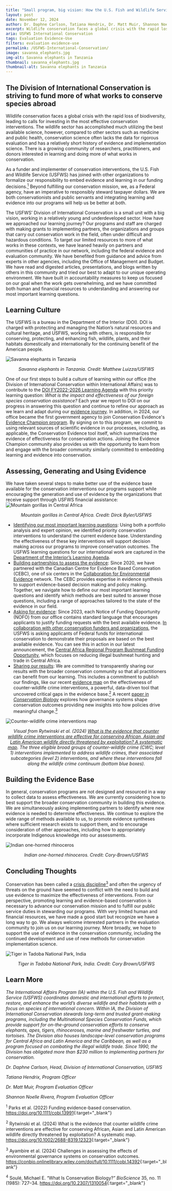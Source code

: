 ```yaml
---
title: "Small program, big vision: How the U.S. Fish and Wildlife Service is using and building evidence to move beyond crisis management in international wildlife conservation"
layout: post
date: November 12, 2024
author: Dr. Daphne Carlson, Tatiana Hendrix, Dr. Matt Muir, Shannon Noelle Rivera, USFWS
excerpt: Wildlife conservation faces a global crisis with the rapid loss of biodiversity, leading to calls for investing in the most effective conservation interventions. The wildlife sector has accomplished much utilizing the best available science, however...
aria: USFWS International Conservation 
tags: Evaluation Evidence-Use
filters: evaluation evidence-use
permalink: /USFWS-International-Conservation/
image: savanna_elephants.jpg
img-alt: Savanna elephants in Tanzania
thumbnail: savanna_elephants.jpg
thumbnail-alt: Savanna elephants in Tanzania
---
```


<h2>The Division of International Conservation is striving to fund more of what works to conserve species abroad</h2>

Wildlife conservation faces a global crisis with the rapid loss of biodiversity, leading to calls for investing in the most effective conservation interventions. The wildlife sector has accomplished much utilizing the best available science, however, compared to other sectors such as medicine and public health, conservation science often lacks the data for rigorous evaluation and has a relatively short history of evidence and implementation science. There is a growing community of researchers, practitioners, and donors interested in learning and doing more of what works in conservation.

As a funder and implementer of conservation interventions, the U.S. Fish and Wildlife Service (USFWS) has joined with other organizations to formalize our responsibility to embed evidence and learning in our funding decisions.<a href="#ftn1" class="text-no-underline" aria-label="footnote 1"><sup>1</sup></a> Beyond fulfilling our conservation mission, we, as a Federal agency, have an imperative to responsibly steward taxpayer dollars. We are both conservationists and public servants and integrating learning and evidence into our programs will help us be better at both.

The USFWS’ Division of International Conservation is a small unit with a big vision, working in a relatively young and underdeveloped sector. How have we approached our learning journey? Our programs and staff are charged with making grants to implementing partners, the organizations and groups that carry out conservation work in the field, often under difficult and hazardous conditions. To target our limited resources to more of what works in these contexts, we have leaned heavily on partners and communities of practice in our network, including the federal evidence and evaluation community. We have benefited from guidance and advice from experts in other agencies, including the Office of Management and Budget. We have read and digested articles, presentations, and blogs written by others in this community and tried our best to adapt to our unique operating environment. We have built in accountability measures to keep us focused on our goal when the work gets overwhelming, and we have committed both human and financial resources to understanding and answering our most important learning questions.

<h2>Learning Culture</h2>

The USFWS is a bureau in the Department of the Interior (DOI). DOI is charged with protecting and managing the Nation’s natural resources and cultural heritage, and USFWS, working with others, is responsible for conserving, protecting, and enhancing fish, wildlife, plants, and their habitats domestically and internationally for the continuing benefit of the American people. 

<img src="{{site.baseurl}}/assets/images/blog/savanna_elephants.jpg" class="margin-left-auto margin-right-auto display-block" alt="Savanna elephants in Tanzania"/> 
<div align="center"><p><em>Savanna elephants in Tanzania. Credit: Matthew Luizza/USFWS</em></p></div>

One of our first steps to build a culture of learning within our office (the Division of International Conservation within International Affairs) was to contribute to the [DOI FY2022-2026 Learning Agenda](https://www.doi.gov/sites/default/files/documents/2024-03/fy-2023-annual-update-interior-fy-2022-2026-learning-agenda.pdf) with this priority learning question: _What is the impact and effectiveness of our foreign species conservation assistance?_ Each year we report to DOI on our progress in answering this question and continue to refine our approach as we learn and adapt during our [evidence journey](https://www.fws.gov/story/doing-more-what-works). In addition, in 2024, our office became the first government agency to join Conservation Evidence's [Evidence Champion program](https://www.fws.gov/story/2024-06/usfws-division-international-conservation-receives-prestigious-recognition). By signing on to this program, we commit to using relevant sources of scientific evidence in our processes, including, as applicable, the Conservation Evidence tool itself, which summarizes the evidence of effectiveness for conservation actions. Joining the Evidence Champion community also provides us with the opportunity to learn from and engage with the broader community similarly committed to embedding learning and evidence into conservation.

<h2>Assessing, Generating and Using Evidence</h2>
We have taken several steps to make better use of the evidence base available for the conservation interventions our programs support while encouraging the generation and use of evidence by the organizations that receive support through USFWS financial assistance:

<img src="{{site.baseurl}}/assets/images/blog/mountain_gorillas.jpg" class="margin-left-auto margin-right-auto display-block" alt="Mountain gorillas in Central Africa"/> 
<div align="center"><p><em>Mountain gorillas in Central Africa. Credit: Dirck Byler/USFWS</em></p></div>

- <u>Identifying our most important learning questions</u>: Using both a portfolio analysis and expert opinion, we identified priority conservation interventions to understand the current evidence base. Understanding the effectiveness of these key interventions will support decision making across our programs to improve conservation outcomes. The USFWS learning questions for our international work are captured in the [Department of the Interior’s Learning Agenda](https://www.doi.gov/sites/default/files/documents/2024-03/fy-2023-annual-update-interior-fy-2022-2026-learning-agenda.pdf).
- <u>Building partnerships to assess the evidence</u>: Since 2020, we have partnered with the Canadian Centre for Evidence Based Conservation (CEBC), one of six centers in the [Collaboration for Environmental Evidence](https://environmentalevidence.org/) network. The CEBC provides expertise in evidence synthesis to support evidence-based decision making and policy making. Together, we navigate how to define our most important learning questions and identify which methods are best suited to answer those questions, including a range of approaches tailored to the state of the evidence in our field.
- <u>Asking for evidence</u>: Since 2023, each Notice of Funding Opportunity (NOFO) from our office contains standard language that encourages applicants to justify funding requests with the best available evidence. [In collaboration with other conservation funders and organizations](https://conbio.onlinelibrary.wiley.com/doi/full/10.1111/cobi.13991), the USFWS is asking applicants of Federal funds for international conservation to demonstrate their proposals are based on the best available evidence. You can see this in action in our latest announcement, the [Central Africa Regional Program Bushmeat Funding Opportunity](https://www.fws.gov/service/central-africa-regional-program-bushmeat-funding-opportunity), which focuses on reducing illegal bushmeat hunting and trade in Central Africa.
- <u>Sharing our results</u>: We are committed to transparently sharing our results with the broader conservation community so that all practitioners can benefit from our learning. This includes a commitment to publish our findings, like our recent [evidence map](https://besjournals.onlinelibrary.wiley.com/doi/10.1002/2688-8319.12323) on the effectiveness of counter-wildlife crime interventions, a powerful, data-driven tool that uncovered critical gaps in the evidence base.<a href="#ftn2" class="text-no-underline" aria-label="footnote 2"><sup>2</sup></a> A recent [paper in _Conservation Biology_](https://conbio.onlinelibrary.wiley.com/doi/full/10.1111/cobi.14392) explores how governance systems shape conservation outcomes providing new insights into how policies drive meaningful change.<a href="#ftn3" class="text-no-underline" aria-label="footnote 3"><sup>3</sup></a>

<img src="{{site.baseurl}}/assets/images/blog/rytwinski.png" class="margin-left-auto margin-right-auto display-block" alt="Counter-wildlife crime interventions map"/> 
<div align="center"><p><em>Visual from Rytwinski et al. (2024) <a href="https://doi.org/10.1002/2688-8319.12323" class="text-no-underline">What is the evidence that counter wildlife crime interventions are effective for conserving African, Asian and Latin American wildlife directly threatened by exploitation? A systematic map</a>. The three eligible broad groups of counter-wildlife crime (CWC; level 1) interventions implemented to address wildlife crimes, their associated subcategories (level 2) interventions, and where these interventions fall along the wildlife crime continuum (bottom blue boxes).</em></p></div>

<h2>Building the Evidence Base</h2>

In general, conservation programs are not designed and resourced in a way to collect data to assess effectiveness. We are currently considering how to best support the broader conservation community in building this evidence. We are simultaneously asking implementing partners to identify where new evidence is needed to determine effectiveness. We continue to explore the wide range of methods available to us, to promote evidence syntheses where sufficient research exists to support them, and to encourage consideration of other approaches, including how to appropriately incorporate Indigenous knowledge into our assessments.

<img src="{{site.baseurl}}/assets/images/blog/indian_rhinos.jpg" class="margin-left-auto margin-right-auto display-block" alt="Indian one-horned rhinoceros"/> 
<div align="center"><p><em>Indian one-horned rhinoceros. Credit: Cory-Brown/USFWS</em></p></div>

<h2>Concluding Thoughts</h2>

Conservation has been called a [crisis discipline](https://academic.oup.com/bioscience/article-abstract/35/11/727/409520?redirectedFrom=fulltext&login=false)<a href="#ftn4" class="text-no-underline" aria-label="footnote 4"><sup>3</sup></a> and often the urgency of threats on the ground have seemed to conflict with the need to build and use evidence to maximize the effectiveness of interventions. From our perspective, promoting learning and evidence-based conservation is necessary to advance our conservation mission and to fulfill our public service duties in stewarding our programs. With very limited human and financial resources, we have made a good start but recognize we have a long way to go. We always welcome interested partners in the evaluation community to join us on our learning journey. More broadly, we hope to support the use of evidence in the conservation community, including the continued development and use of new methods for conservation implementation science.

<img src="{{site.baseurl}}/assets/images/blog/indian_tiger.jpg" class="margin-left-auto margin-right-auto display-block" alt="Tiger in Tadoba National Park, India"/> 
<div align="center"><p><em>Tiger in Tadoba National Park, India. Credit: Cory Brown/USFWS</em></p></div>

<h2>Learn More</h2>

_The International Affairs Program (IA) within the U.S. Fish and Wildlife Service (USFWS) coordinates domestic and international efforts to protect, restore, and enhance the world’s diverse wildlife and their habitats with a focus on species of international concern. Within IA, the Division of International Conservation stewards long-term and trusted grant-making programs, including the Multinational Species Conservation Funds, which provide support for on-the-ground conservation efforts to conserve elephants, apes, tigers, rhinoceroses, marine and freshwater turtles, and tortoises. The Division also houses landscape-level conservation programs for Central Africa and Latin America and the Caribbean, as well as a program focused on combating the illegal wildlife trade. Since 1990, the Division has obligated more than $230 million to implementing partners for conservation._

_Dr. Daphne Carlson, Head, Division of International Conservation, USFWS_

_Tatiana Hendrix, Program Officer_

_Dr. Matt Muir, Program Evaluation Officer_

_Shannon Noelle Rivera, Program Evaluation Officer_

<sup id="ftn1">1</sup> Parks et al. (2022) Funding evidence-based conservation. <https://doi.org/10.1111/cobi.13991>{:target="_blank"}

<sup id="ftn2">2</sup> Rytwinski et al. (2024) What is the evidence that counter wildlife crime interventions are effective for conserving African, Asian and Latin American wildlife directly threatened by exploitation? A systematic map. <https://doi.org/10.1002/2688-8319.12323>{:target="_blank"}

<sup id="ftn3">3</sup> Ayambire et al. (2024) Challenges in assessing the effects of environmental governance systems on conservation outcomes. <https://conbio.onlinelibrary.wiley.com/doi/full/10.1111/cobi.14392>{:target="_blank"}

<sup id="ftn4">4</sup> Soulé, Michael E. “What Is Conservation Biology?” _BioScience_ 35, no. 11 (1985): 727–34. <https://doi.org/10.2307/1310054>{:target="_blank"}
